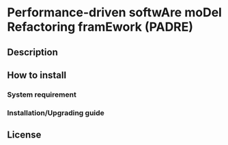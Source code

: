 # Performance-driven softwAre moDel Refactoring framEwork (PADRE)

## Description
## How to install
### System requirement
### Installation/Upgrading guide
## License
